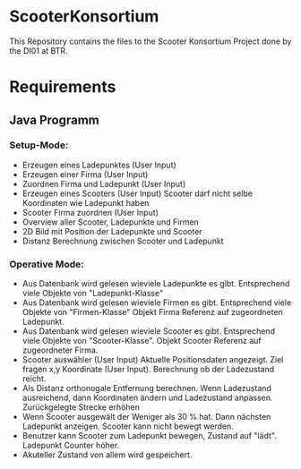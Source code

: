 # ScooterKonsortium

This Repository contains the files to the Scooter Konsortium Project done by the DI01 at BTR.


# Requirements


## Java Programm
### Setup-Mode:
* Erzeugen eines Ladepunktes (User Input)
* Erzeugen einer Firma (User Input)
* Zuordnen Firma und Ladepunkt (User Input)
* Erzeugen eines Scooters (User Input) Scooter darf nicht selbe Koordinaten wie Ladepunkt haben
* Scooter Firma zuordnen (User Input)
* Overview aller Scooter, Ladepunkte und Firmen 
* 2D Bild mit Position der Ladepunkte und Scooter 
* Distanz Berechnung zwischen Scooter und Ladepunkt 
    
### Operative Mode: 
* Aus Datenbank wird gelesen wieviele Ladepunkte es gibt. Entsprechend viele Objekte von "Ladepunkt-Klasse"
* Aus Datenbank wird gelesen wieviele Firmen es gibt. Entsprechend viele Objekte von "Firmen-Klasse"
 Objekt Firma Referenz auf zugeordneten Ladepunkt.
* Aus Datenbank wird gelesen wieviele Scooter es gibt. Entsprechend viele Objekte von "Scooter-Klasse".
 Objekt Scooter Referenz auf zugeordneter Firma.
* Scooter auswähler (User Input) Aktuelle Positionsdaten angezeigt. Ziel fragen x,y Koordinate (User Input). Berechnung ob der Ladezustand reicht.
* Als Distanz orthonogale Entfernung berechnen. Wenn Ladezustand ausreichend, dann Koordinaten ändern und Ladezustand anpassen. Zurückgelegte Strecke erhöhen
* Wenn Scooter ausgewält der Weniger als 30 % hat. Dann nächsten Ladepunkt anzeigen. Scooter kann nicht bewegt werden.
* Benutzer kann Scooter zum Ladepunkt bewegen, Zustand auf "lädt". Ladepunkt Counter höher.
* Akuteller Zustand von allem wird gespeichert.

    

